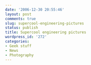 ```yaml
---
date: '2006-12-30 20:55:46'
layout: post
comments: true
slug: supercool-engineering-pictures
status: publish
title: Supercool engineering pictures
wordpress_id: '272'
categories:
- Geek stuff
- News
- Photography
---
```


